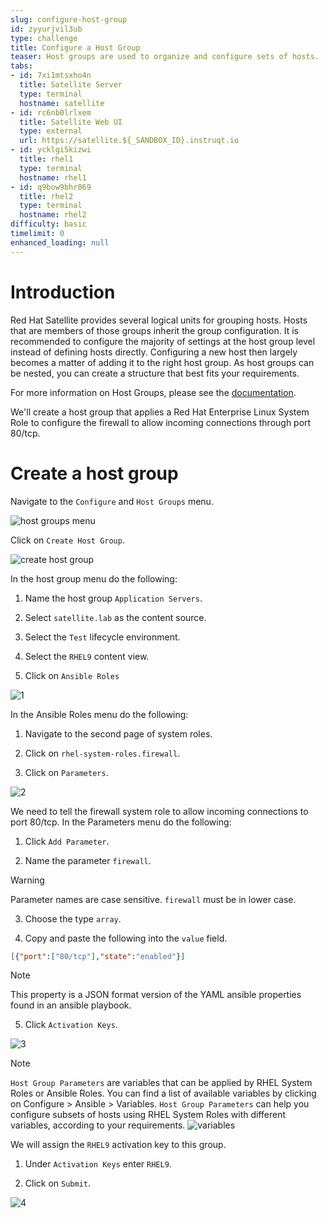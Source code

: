 ```yaml
---
slug: configure-host-group
id: zyyurjvil3ub
type: challenge
title: Configure a Host Group
teaser: Host groups are used to organize and configure sets of hosts.
tabs:
- id: 7xi1mtsxho4n
  title: Satellite Server
  type: terminal
  hostname: satellite
- id: rc6nb0lrlxem
  title: Satellite Web UI
  type: external
  url: https://satellite.${_SANDBOX_ID}.instruqt.io
- id: ycklgi5kizwi
  title: rhel1
  type: terminal
  hostname: rhel1
- id: q9bow9bhr069
  title: rhel2
  type: terminal
  hostname: rhel2
difficulty: basic
timelimit: 0
enhanced_loading: null
---
```

Introduction
===
Red Hat Satellite provides several logical units for grouping hosts. Hosts that are members of those groups inherit the group configuration. It is recommended to configure the majority of settings at the host group level instead of defining hosts directly. Configuring a new host then largely becomes a matter of adding it to the right host group. As host groups can be nested, you can create a structure that best fits your requirements.

For more information on Host Groups, please see the [documentation](https://access.redhat.com/documentation/en-us/red_hat_satellite/6.15/html/overview_concepts_and_deployment_considerations/chap-architecture_guide-host_grouping_concepts).

We'll create a host group that applies a Red Hat Enterprise Linux System Role to configure the firewall to allow incoming connections through port 80/tcp.

Create a host group
===
Navigate to the `Configure` and `Host Groups` menu.

![host groups menu](../assets/menuhostgroups.png)

Click on `Create Host Group`.

![create host group](../assets/createhostgroupbutton.png)

In the host group menu do the following:

1) Name the host group `Application Servers`.

2) Select `satellite.lab` as the content source.

3) Select the `Test` lifecycle environment.

4) Select the `RHEL9` content view.

5) Click on `Ansible Roles`

![1](../assets/createhostgroup-new-1.png)

In the Ansible Roles menu do the following:

1) Navigate to the second page of system roles.

2) Click on `rhel-system-roles.firewall`.

3) Click on `Parameters`.

![2](../assets/createhostgroup2.png)

We need to tell the firewall system role to allow incoming connections to port 80/tcp.
In the Parameters menu do the following:

1) Click `Add Parameter`.

2) Name the parameter `firewall`.
> [!WARNING]
> Parameter names are case sensitive. `firewall` must be in lower case.

3) Choose the type `array`.

4) Copy and paste the following into the `value` field.

```json
[{"port":["80/tcp"],"state":"enabled"}]
```

>[!NOTE]
>This property is a JSON format version of the YAML ansible properties found in an ansible playbook.

5) Click `Activation Keys`.

![3](../assets/createhostgroup3.png)

>[!NOTE]
>`Host Group Parameters` are variables that can be applied by RHEL System Roles or Ansible Roles. You can find a list of available variables by clicking on Configure > Ansible > Variables. `Host Group Parameters` can help you configure subsets of hosts using RHEL System Roles with different variables, according to your requirements.
>![variables](../assets/variables.png)

We will assign the `RHEL9` activation key to this group.

1) Under `Activation Keys` enter `RHEL9`.

2) Click on `Submit`.

![4](../assets/createhostgroup4.png)
